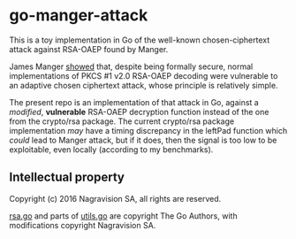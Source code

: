 # go-manger-attack

This is a toy implementation in Go of the well-known chosen-ciphertext attack against RSA-OAEP found by Manger.

James Manger [showed](http://iacr.org/archive/crypto2001/21390229.pdf) that, despite being formally secure, normal implementations of PKCS #1 v2.0 RSA-OAEP decoding were vulnerable to an adaptive chosen ciphertext attack, whose principle is relatively simple.

The present repo is an implementation of that attack in Go, against a *modified*, **vulnerable** RSA-OAEP decryption function instead of the one from the crypto/rsa package. The current crypto/rsa package implementation *may* have a timing discrepancy in the leftPad function which *could* lead to Manger attack, but if it does, then the signal is too low to be exploitable, even locally (according to my benchmarks).

## Intellectual property

Copyright (c) 2016 Nagravision SA, all rights are reserved.

[rsa.go](rsa.go) and parts of [utils.go](utils.go) are copyright The Go Authors, with modifications copyright Nagravision SA.

